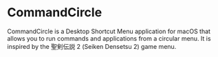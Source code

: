 # CommandCircle

CommandCircle is a Desktop Shortcut Menu application for macOS that allows you to run commands and applications from a circular menu. It is inspired by the 聖剣伝説 2 (Seiken Densetsu 2) game menu.
